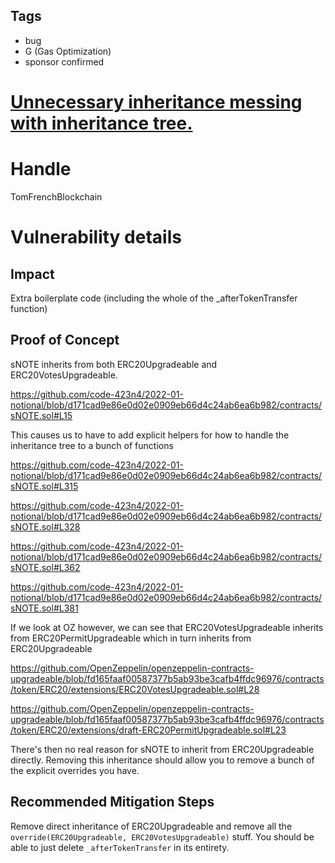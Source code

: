 ## Tags

- bug
- G (Gas Optimization)
- sponsor confirmed

# [Unnecessary inheritance messing with inheritance tree.](https://github.com/code-423n4/2022-01-notional-findings/issues/62) 

# Handle

TomFrenchBlockchain


# Vulnerability details

## Impact
Extra boilerplate code (including the whole of the _afterTokenTransfer function)

## Proof of Concept

sNOTE inherits from both ERC20Upgradeable and ERC20VotesUpgradeable.

https://github.com/code-423n4/2022-01-notional/blob/d171cad9e86e0d02e0909eb66d4c24ab6ea6b982/contracts/sNOTE.sol#L15

This causes us to have to add explicit helpers for how to handle the inheritance tree to a bunch of functions

https://github.com/code-423n4/2022-01-notional/blob/d171cad9e86e0d02e0909eb66d4c24ab6ea6b982/contracts/sNOTE.sol#L315

https://github.com/code-423n4/2022-01-notional/blob/d171cad9e86e0d02e0909eb66d4c24ab6ea6b982/contracts/sNOTE.sol#L328

https://github.com/code-423n4/2022-01-notional/blob/d171cad9e86e0d02e0909eb66d4c24ab6ea6b982/contracts/sNOTE.sol#L362

https://github.com/code-423n4/2022-01-notional/blob/d171cad9e86e0d02e0909eb66d4c24ab6ea6b982/contracts/sNOTE.sol#L381

If we look at OZ however, we can see that ERC20VotesUpgradeable inherits from ERC20PermitUpgradeable which in turn inherits from ERC20Upgradeable 

https://github.com/OpenZeppelin/openzeppelin-contracts-upgradeable/blob/fd165faaf00587377b5ab93be3cafb4ffdc96976/contracts/token/ERC20/extensions/ERC20VotesUpgradeable.sol#L28

https://github.com/OpenZeppelin/openzeppelin-contracts-upgradeable/blob/fd165faaf00587377b5ab93be3cafb4ffdc96976/contracts/token/ERC20/extensions/draft-ERC20PermitUpgradeable.sol#L23

There's then no real reason for sNOTE to inherit from ERC20Upgradeable directly. Removing this inheritance should allow you to remove a bunch of the explicit overrides you have.

## Recommended Mitigation Steps

Remove direct inheritance of ERC20Upgradeable and remove all the `override(ERC20Upgradeable, ERC20VotesUpgradeable)` stuff. You should be able to just delete `_afterTokenTransfer` in its entirety.

